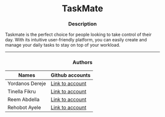 <center> <h1> TaskMate </h1> </center>
<center> <h3> Description </h3> </center>

Taskmate is the perfect choice for people looking to take control of their day. With its intuitive user-friendly platform, you can easily create and manage your daily tasks to stay on top of your workload.

---

<center> <h3> Authors </h3> </center>

| Names | Github accounts |
| ----- | ----- |
| Yordanos Dereje | [Link to account](https://github.com/Yordi-Dereje/)|
| Tinella Fikru  | [Link to account](https://github.com/tinella-fikru/)|
| Reem Abdella | [Link to account](https://github.com/Reemaabde/)|
| Rehobot Ayele | [Link to account](https://github.com/robbyy2a/)|

